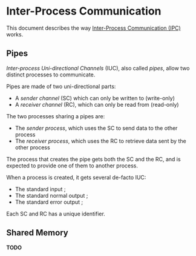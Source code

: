 # Inter-Process Communication

This document describes the way [Inter-Process Communication (IPC)](../technical/ipc.md) works.

## Pipes

_Inter-process Uni-directional Channels_ (IUC), also called _pipes_, allow two distinct processes to communicate.

Pipes are made of two uni-directional parts:

* A _sender channel_ (SC) which can only be written to (write-only)
* A _receiver channel_ (RC), which can only be read from (read-only)

The two processes sharing a pipes are:

* The _sender process_, which uses the SC to send data to the other process
* The _receiver process_, which uses the RC to retrieve data sent by the other process

The process that creates the pipe gets both the SC and the RC, and is expected to provide one of them to another process.

When a process is created, it gets several de-facto IUC:

* The standard input ;
* The standard normal output ;
* The standard error output ;

Each SC and RC has a unique identifier.

## Shared Memory

**TODO**